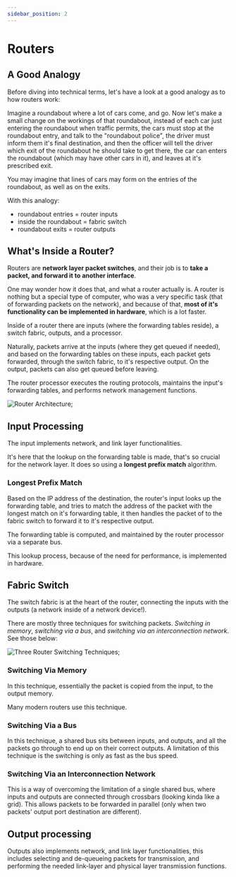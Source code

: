 ```yaml
---
sidebar_position: 2
---
```


# Routers

## A Good Analogy

Before diving into technical terms, let's have a look at a good analogy as to how routers work:

Imagine a roundabout where a lot of cars come, and go. Now let's make a small change on the workings of that roundabout, instead of each car just entering the roundabout when traffic permits, the cars must stop at the roundabout entry, and talk to the "roundabout police", the driver must inform them it's final destination, and then the officer will tell the driver which exit of the roundabout he should take to get there, the car can enters the roundabout (which may have other cars in it), and leaves at it's prescribed exit.

You may imagine that lines of cars may form on the entries of the roundabout, as well as on the exits.

With this analogy:

- roundabout entries = router inputs
- inside the roundabout = fabric switch
- roundabout exits = router outputs

## What's Inside a Router?

Routers are **network layer packet switches**, and their job is to **take a packet, and forward it to another interface**.

One may wonder how it does that, and what a router actually is. A router is nothing but a special type of computer, who was a very specific task (that of forwarding packets on the network), and because of that, **most of it's functionality can be implemented in hardware**, which is a lot faster.

Inside of a router there are inputs (where the forwarding tables reside), a switch fabric, outputs, and a processor.

Naturally, packets arrive at the inputs (where they get queued if needed), and based on the forwarding tables on these inputs, each packet gets forwarded, through the switch fabric, to it's respective output. On the output, packets can also get queued before leaving.

The router processor executes the routing protocols, maintains the input's forwarding tables, and performs network management functions.

![Router Architecture](/img/docs/router-architecture.png);

## Input Processing

The input implements network, and link layer functionalities.

It's here that the lookup on the forwarding table is made, that's so crucial for the network layer. It does so using a **longest prefix match** algorithm.

### Longest Prefix Match

Based on the IP address of the destination, the router's input looks up the forwarding table, and tries to match the address of the packet with the longest match on it's forwarding table, it then handles the packet of to the fabric switch to forward it to it's respective output.

The forwarding table is computed, and maintained by the router processor via a separate bus.

This lookup process, because of the need for performance, is implemented in hardware.

## Fabric Switch

The switch fabric is at the heart of the router, connecting the inputs with the outputs (a network inside of a network device!).

There are mostly three techniques for switching packets. _Switching in memory_, _switching via a bus_, and _switching via an interconnection network_. See those below:

![Three Router Switching Techniques](/img/docs/switching-techniques.png);

### Switching Via Memory

In this technique, essentially the packet is copied from the input, to the output memory.

Many modern routers use this technique.

### Switching Via a Bus

In this technique, a shared bus sits between inputs, and outputs, and all the packets go through to end up on their correct outputs. A limitation of this technique is the switching is only as fast as the bus speed.

### Switching Via an Interconnection Network

This is a way of overcoming the limitation of a single shared bus, where inputs and outputs are connected through crossbars (looking kinda like a grid). This allows packets to be forwarded in parallel (only when two packets' output port destination are different).

## Output processing

Outputs also implements network, and link layer functionalities, this includes selecting and de-queueing packets for transmission, and performing the needed link-layer and physical layer transmission functions.
